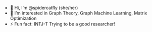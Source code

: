 - 👋 Hi, I’m @spidercatfly (she/her)
- 👀 I’m interested in Graph Theory, Graph Machine Learning, Matrix Optimization
- ⚡ Fun fact: INTJ-T
Trying to be a good researcher!
<!---
spidercatfly/spidercatfly is a ✨ special ✨ repository because its `README.md` (this file) appears on your GitHub profile.
You can click the Preview link to take a look at your changes.
--->
